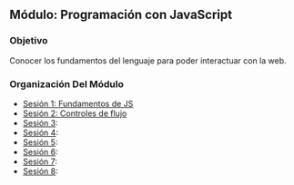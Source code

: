 
## Módulo: Programación con JavaScript

### Objetivo

Conocer los fundamentos del lenguaje para poder interactuar con la web.

### Organización Del Módulo

 - [Sesión 1: Fundamentos de JS](./Sesion-01)
 - [Sesión 2: Controles de flujo](./Sesion-02)
 - [Sesión 3]():
 - [Sesión 4]():
 - [Sesión 5]():
 - [Sesión 6]():
 - [Sesión 7]():
 - [Sesión 8]():
